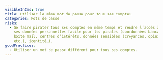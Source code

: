 ```yaml
---
visibleInCms: true
title: Utiliser le même mot de passe pour tous ses comptes.
categories: Mots de passe
risks:
  - Se faire pirater tous ses comptes en même temps et rendre l’accès à TOUTES
    ses données personnelles facile pour les pirates (coordonnées bancaires,
    boîte mail, centres d’intérêts, données sensibles (croyances, opinions
    etc.), identité…).
goodPractices:
  - Utiliser un mot de passe différent pour tous ses comptes.
---
```

